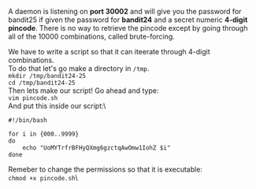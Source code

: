 A daemon is listening on **port 30002** and will give you the password for bandit25 if given the password for **bandit24** and a secret numeric **4-digit pincode**. There is no way to retrieve the pincode except by going through all of the 10000 combinations, called brute-forcing.


We have to write a script so that it can iteerate through 4-digit combinations.\
To do that let's go make a directory in `/tmp`.\
`mkdir /tmp/bandit24-25`\
`cd /tmp/bandit24-25`\
Then lets make our script! Go ahead and type:\
`vim pincode.sh`\
And put this inside our script:\
```
#!/bin/bash

for i in {000..9999}
do
    echo "UoMYTrfrBFHyQXmg6gzctqAwOmw1IohZ $i"
done
```
Remeber to change the permissions so that it is executable:\
`chmod +x pincode.sh`\
